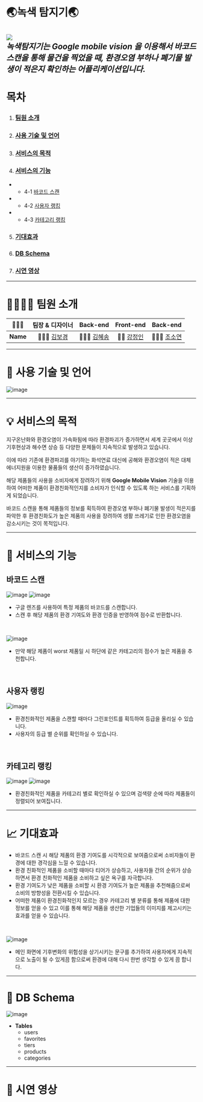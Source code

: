 # 🌏녹색 탐지기🌏
![](https://images.velog.io/images/sophia5460/post/a9077c0f-77ec-49bf-9e94-14e417732c03/image.png)
<br>
*녹색탐지기는 Google mobile vision 을 이용해서 바코드 스캔을 통해 물건을 찍었을 때, 환경오염 부하나 폐기물 발생이 적은지 확인하는 어플리케이션입니다.*
---
# 목차

1. ### [팀원 소개](#-팀원-소개)
2. ### [사용 기술 및 언어](#-사용-기술-및-언어)
3. ### [서비스의 목적](#-서비스의-목적)
4. ### [서비스의 기능](#-서비스의-기능)

- - 4-1 [바코드 스캔](#-바코드-스캔)
- - 4-2 [사용자 랭킹](#-사용자-랭킹)
- - 4-3 [카테고리 랭킹](#-카테고리-랭킹)

5. ### [기대효과](#-기대효과)
6. ### [DB Schema](#-DB-Schema)
7. ### [시연 영상](#-시연-영상)
---
# 👨‍👩‍👧‍👦 팀원 소개

|    👨‍👨‍👧    |                        팀장 & 디자이너                        |                             Back-end                              |                        Front-end                        |                             Back-end                             |
| :------: | :------------------------------------------------: | :------------------------------------------------------------: | :-----------------------------------------------: | :---------------------------------------------------------: |
| **Name** |      👩🏻‍💻 [김보경](https://github.com/lauvsong)      |            👩🏻‍💻 [김혜송](https://github.com/lauvsong)            | 👨‍💻  [강정인](https://github.com/Armalcolite) |        👩🏻‍💻 [조소연](https://github.com/algosipdahack)         |
---
# 🧨 사용 기술 및 언어
![image](https://user-images.githubusercontent.com/84591000/152616783-814528eb-6170-49cc-917d-8142611944bf.png)

---
# 💡 서비스의 목적

지구온난화와 환경오염이 가속화됨에 따라 환경파괴가 증가하면서 세계 곳곳에서 이상 기후현상과 해수면 상승 등 다양한 문제들이 지속적으로 발생하고 있습니다.

이에 따라 기존에 환경파괴를 야기하는 화석연료 대신에 공해와 환경오염이 적은 대체 에너지원을 이용한 물품들의 생산이 증가하였습니다. 

해당 제품들의 사용을 소비자에게 장려하기 위해 **Google Mobile Vision** 기술을 이용하여 어떠한 제품이 환경친화적인지를 소비자가 인식할 수 있도록 하는 서비스를 기획하게 되었습니다. 

바코드 스캔을 통해 제품들의 정보를 획득하여 환경오염 부하나 폐기물 발생이 적은지를 파악한 후 환경친화도가 높은 제품의 사용을 장려하여 생활 쓰레기로 인한 환경오염을 감소시키는 것이 목적입니다. 

---

# 🎨 서비스의 기능
## 바코드 스캔
![image](https://user-images.githubusercontent.com/84591000/152616835-123725de-f421-498d-b7bc-82b456de7ba8.png)
![image](https://user-images.githubusercontent.com/84591000/152616850-0abbc7f5-7e4f-42b4-87fc-f091ba19ebea.png)
<br>
- 구글 렌즈를 사용하여 특정 제품의 바코드를 스캔합니다.
- 스캔 후 해당 제품의 환경 기여도와 환경 인증을 반영하여 점수로 반환합니다.
<br>

![image](https://user-images.githubusercontent.com/84591000/152616920-6939eeec-ff39-4d06-9263-3660fe8321ad.png)
- 만약 해당 제품이 worst 제품일 시 하단에 같은 카테고리의 점수가 높은 제품을 추천합니다.
<br>

## 사용자 랭킹
![image](https://user-images.githubusercontent.com/84591000/152616948-b9cc3448-231d-45c5-80c0-a44eebc52b62.png)
- 환경친화적인 제품을 스캔할 때마다 그린포인트를 획득하여 등급을 올리실 수 있습니다.
- 사용자의 등급 별 순위를 확인하실 수 있습니다.
<br>

## 카테고리 랭킹
![image](https://user-images.githubusercontent.com/84591000/152617034-ffe3f26c-8c1a-4772-9461-3691828411cd.png)
![image](https://user-images.githubusercontent.com/84591000/152616998-f1badb0e-6fad-4d5b-8426-3ffedcc1efb0.png)
- 환경친화적인 제품을 카테고리 별로 확인하실 수 있으며 검색량 순에 따라 제품들이 정렬되어 보여집니다.
---
# 📈 기대효과
- 바코드 스캔 시 해당 제품의 환경 기여도를 시각적으로 보여줌으로써 소비자들이 환경에 대한 경각심을 느낄 수 있습니다.
- 환경 친화적인 제품을 소비할 때마다 티어가 상승하고, 사용자들 간의 순위가 상승하면서 환경 친화적인 제품을 소비하고 싶은 욕구를 자극합니다.
- 환경 기여도가 낮은 제품을 소비할 시 환경 기여도가 높은 제품을 추천해줌으로써 소비의 방향성을 전환시킬 수 있습니다.
- 어떠한 제품이 환경친화적인지 모르는 경우 카테고리 별 분류를 통해 제품에 대한 정보를 얻을 수 있고 이를 통해 해당 제품을 생산한 기업들의 이미지를 제고시키는 효과를 얻을 수 있습니다.
<br>

![image](https://user-images.githubusercontent.com/84591000/152617238-66ccaae2-9e68-4119-a295-83fa586102b2.png)
- 메인 화면에 기후변화의 위험성을 상기시키는 문구를 추가하여 사용자에게 지속적으로 노출이 될 수 있게끔 함으로써 환경에 대해 다시 한번 생각할 수 있게 끔 합니다.
- ---
# 🧾 DB Schema
![image](https://user-images.githubusercontent.com/84591000/152617402-88cafb46-626f-418b-bf63-016fddd726e1.png)
- **Tables**
    - users
    - favorites
    - tiers
    - products
    - categories
- ---
# 🎥 시연 영상
